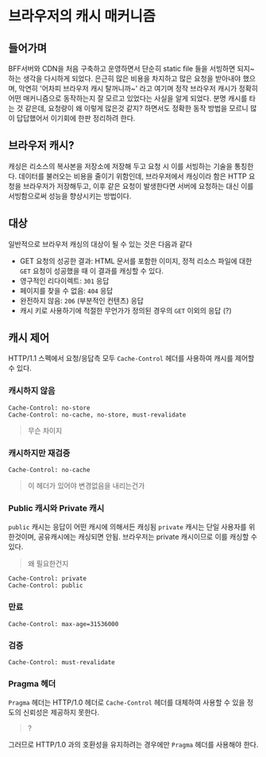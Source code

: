 # 브라우저의 캐시 매커니즘

## 들어가며
BFF서버와 CDN을 처음 구축하고 운영하면서 단순히 static file 들을 서빙하면 되지~ 하는 생각을 다시하게 되었다. 은근히 많은 비용을 차지하고 많은 요청을 받아내야 했으며, 막연히 '어차피 브라우저 캐시 탈꺼니까~' 라고 여기며 정작 브라우저 캐시가 정확히 어떤 매커니즘으로 동작하는지 잘 모르고 있었다는 사실을 알게 되었다. 분명 캐시를 타는 것 같은데, 요청량이 왜 이렇게 많은것 같지? 하면서도 정확한 동작 방법을 모르니 많이 답답했어서 이기회에 한판 정리하려 한다.

## 브라우저 캐시?
캐싱은 리소스의 복사본을 저장소에 저장해 두고 요청 시 이를 서빙하는 기술을 통칭한다. 데이터를 불러오는 비용을 줄이기 위함인데, 브라우저에서 캐싱이라 함은 HTTP 요청을 브라우저가 저장해두고, 이후 같은 요청이 발생한다면 서버에 요청하는 대신 이를 서빙함으로써 성능을 향상시키는 방법이다.

## 대상
일반적으로 브라우저 캐싱의 대상이 될 수 있는 것은 다음과 같다
- GET 요청의 성공한 결과: HTML 문서를 포함한 이미지, 정적 리소스 파일에 대한 `GET` 요청이 성공했을 때 이 결과를 캐싱할 수 있다.
- 영구적인 리다이렉트: `301` 응답
- 페이지를 찾을 수 없음: `404` 응답
- 완전하지 않음: `206` (부분적인 컨텐츠) 응답
- 캐시 키로 사용하기에 적절한 무언가가 정의된 경우의 `GET` 이외의 응답 (?)

## 캐시 제어
HTTP/1.1 스펙에서 요청/응답측 모두 `Cache-Control` 헤더를 사용하여 캐시를 제어할 수 있다.

### 캐시하지 않음
```
Cache-Control: no-store
Cache-Control: no-cache, no-store, must-revalidate
```

> 무슨 차이지

### 캐시하지만 재검증
```
Cache-Control: no-cache
```

> 이 헤더가 있어야 변경없음을 내리는건가

### Public 캐시와 Private 캐시
`public` 캐시는 응답이 어떤 캐시에 의해서든 캐싱됨
`private` 캐시는 단일 사용자를 위한것이며, 공유캐시에는 캐싱되면 안됨. 브라우저는 private 캐시이므로 이를 캐싱할 수 있다.

> 왜 필요한건지

```
Cache-Control: private
Cache-Control: public
```

### 만료
```
Cache-Control: max-age=31536000
```

### 검증
```
Cache-Control: must-revalidate
```

### Pragma 헤더
`Pragma` 헤더는 HTTP/1.0 헤더로 `Cache-Control` 헤더를 대체하여 사용할 수 있을 정도의 신뢰성은 제공하지 못한다.
> ?

그러므로 HTTP/1.0 과의 호환성을 유지하려는 경우에만 `Pragma` 헤더를 사용해야 한다.
